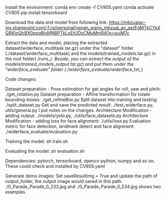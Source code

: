 Install the environment:
conda env create -f CV805.yaml
conda activate CV805
pip install tensorboard

Download the data and model from following link:
https://mbzuaiac-my.sharepoint.com/:f:/g/personal/yanan_wang_mbzuai_ac_ae/EgMTkCYsXQBKloQIrBX0ppgBhAfNBPTkLoEtUDoCMuMmRA?e=ouiM7c

Extract the data and model, placing the extracted dataset(widerface_multitask.tar.gz) under the "dataset" folder (./dataset/widerface_multitask) and the models(trained_models.tar.gz) in the root folder(./runs_*). Beside, you can extract the output of the models(trained_models_output.tar.gz) and put them under the "widerface_evaluate" folder (./widerface_evaluate/widerface_txt_*)

Code changes:

Dataset preparation - Pose estimation for get angles for roll, yaw and pitch: ./get_rotation.py
Dataset preparation - Affine transformation for rotate bounding-boxes: ./get_refineBox.py
Split dataset into training and testing: ./split_dataset.py
Get and save the predicted result: ./test_widerface.py, utils/general.py I put notes on the changes.
Architecture Modification - adding output: ./models/yolo.py, ./utils/face_datasets.py
Architecture Modification - adding loss for face alignment: ./utils/loss.py
Evaluation metric for face detection, landmark detect and face alignment: ./widerface_evaluate/evaluation.py


Training the model:
sh train.sh

Evaluating the model:
sh evaluation.sh

Dependencies:
pytorch, tensorboard, opencv-python, numpy and so on. These could check and installed by CV805.yaml

Generate demo images:
Set saveResultImg = True and update the path of output_folder, the output image would saved in this path. ./0_Parade_Parade_0_233.jpg and ./0_Parade_Parade_0_534.jpg shows two examples.



